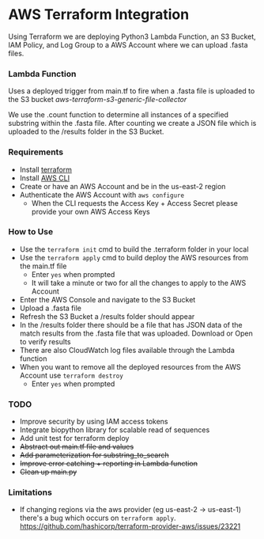# AWS Terraform Integration

Using Terraform we are deploying Python3 Lambda Function, an S3 Bucket, IAM Policy, and Log Group to a AWS Account where we can upload .fasta files.

### Lambda Function

Uses a deployed trigger from main.tf to fire when a .fasta file is uploaded to the S3 bucket *aws-terraform-s3-generic-file-collector*

We use the .count function to determine all instances of a specified substring within the .fasta file. After counting we create a JSON file which is uploaded to the /results folder in the S3 Bucket.

### Requirements

- Install [terraform](https://developer.hashicorp.com/terraform/tutorials/aws-get-started/install-cli)
- Install [AWS CLI](https://docs.aws.amazon.com/cli/latest/userguide/getting-started-install.html)
- Create or have an AWS Account and be in the us-east-2 region
- Authenticate the AWS Account with `aws configure`
    - When the CLI requests the Access Key + Access Secret please provide your own AWS Access Keys

### How to Use

- Use the `terraform init` cmd to build the .terraform folder in your local
- Use the `terraform apply` cmd to build deploy the AWS resources from the main.tf file
    - Enter `yes` when prompted
    - It will take a minute or two for all the changes to apply to the AWS Account
- Enter the AWS Console and navigate to the S3 Bucket
- Upload a .fasta file
- Refresh the S3 Bucket a /results folder should appear
- In the /results folder there should be a file that has JSON data of the match results from the .fasta file that was uploaded. Download or Open to verify results
- There are also CloudWatch log files available through the Lambda function
- When you want to remove all the deployed resources from the AWS Account use `terraform destroy`
    - Enter `yes` when prompted

### TODO

- Improve security by using IAM access tokens
- Integrate biopython library for scalable read of sequences
- Add unit test for terraform deploy
- ~~Abstract out main.tf file and values~~
- ~~Add parameterization for substring_to_search~~
- ~~Improve error catching + reporting in Lambda function~~
- ~~Clean up main.py~~

### Limitations

- If changing regions via the aws provider (eg us-east-2 -> us-east-1) there's a bug which occurs on `terraform apply`. https://github.com/hashicorp/terraform-provider-aws/issues/23221
